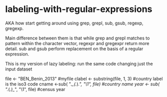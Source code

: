 # labeling-with-regular-expressions
AKA how start getting around using grep, grepl, sub, gsub, regexp, gregexp.

Main difference between them is that while grep and grepl matches to pattern within the character vector, regexpr and gregexpr return more detail. sub and gsub perform replacement on the basis of a regular expression.

This is my version of lazy labeling: run the same code changing just the input dataset

file <- "BEN_Benin_2013" #myfile
clabel <- substring(file, 1, 3) #country label is the iso3 code
cname <-sub( ".*_(.*)_.*", "\\1", file) #country name
year <- sub( ".*_(.*)_*", "\\1", file) #census year
